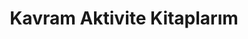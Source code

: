 ---
order: 2
title:  "Kavram Aktivite Kitaplarım"
img: "assets/images/slides/2.jpg"
mobile-img: "assets/images/slides/2m.jpg"
href: "egitim/zit-kavramlar-aktivite-kitabim"
target: "" # _blank
---